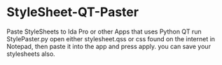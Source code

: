 StyleSheet-QT-Paster
====================

Paste StyleSheets to Ida Pro or other Apps that uses Python QT
run StylePaster.py
open either stylesheet.qss or css found on the internet in Notepad, then paste it into the app and press apply.
you can save your stylesheets also.
